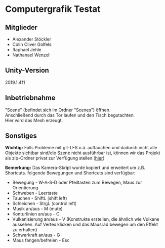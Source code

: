 # Computergrafik Testat

## Mitglieder
* Alexander Stöckler
* Colin Oliver Golfels
* Raphael Jehle
* Nathanael Wenzel

## Unity-Version
2019.1.4f1

## Inbetriebnahme
"Scene" (befindet sich im Ordner "Scenes") öffnen.\
Anschließend durch das Tor laufen und den Tisch begutachten.\
Hier wird das Mesh erzeugt.

## Sonstiges

**Wichtig:**
Falls Probleme mit git-LFS o.ä. auftauchen und dadurch nicht alle Objekte sichtbar sind/die Szene nicht ausführbar ist, können wir das Projekt als zip-Ordner privat zur Verfügung stellen ([hier](https://drive.google.com/file/d/1UGK7sLTsGsciEIO4Lnqgl7w2uyMIwwta/view?usp=sharing))

**Bemerkung:**
Das Kamera-Skript wurde kopiert und erweitert um z.B. Shortcuts.
folgende Bewegungen und Shortcuts sind verfügbar:
* Bewegung - W-A-S-D oder Pfeiltasten zum Bewegen, Maus zur Orientierung
* Schweben - Leertaste
* Tauchen - ShiftL (shift left)
* Schleichen - StrgL (control left)
* Musik an/aus - M (mute)
* Konturlinien an/aus - C
* Vulkanisierung an/aus - V (Konstrukte erstellen, die ähnlich wie Vulkane aussehen. Auf Vertex klicken und das Mausrad bewegen um den Effekt zu erhalten)
* Schwerkraft an/aus - G
* Maus fangen/befreien - Esc